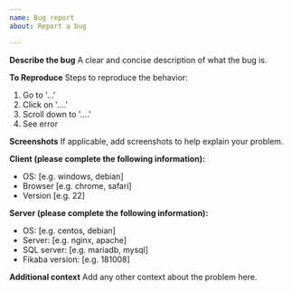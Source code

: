 ```yaml
---
name: Bug report
about: Report a bug

---
```


**Describe the bug**
A clear and concise description of what the bug is.

**To Reproduce**
Steps to reproduce the behavior:
1. Go to '...'
2. Click on '....'
3. Scroll down to '....'
4. See error

**Screenshots**
If applicable, add screenshots to help explain your problem.

**Client (please complete the following information):**
 - OS: [e.g. windows, debian]
 - Browser [e.g. chrome, safari]
 - Version [e.g. 22]

**Server (please complete the following information):**
- OS: [e.g. centos, debian]
- Server: [e.g. nginx, apache]
- SQL server: [e.g. mariadb, mysql]
- Fikaba version: [e.g. 181008]

**Additional context**
Add any other context about the problem here.
